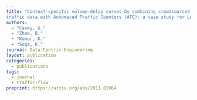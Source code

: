 ```yaml
---
title: "Context‑specific volume‑delay curves by combining crowdsourced
traffic data with Automated Traffic Counters (ATC): a case study for London"
authors:
  - "Casey, G."
  - "Zhao, B."
  - "Kumar, K."
  - "Soga, K."
journal: Data‑Centric Engineering
layout: publication
categories: 
  - publications
tags:
  - journal
  - traffic-flow
preprint: https://arxiv.org/abs/2011.01964
---
```


